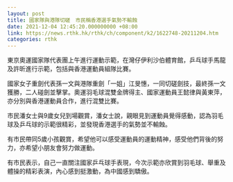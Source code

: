 ```yaml
---
layout: post
title: 國家隊與港隊切磋　市民稱香港選手氣勢不輸蝕
date: 2021-12-04 12:45:20.000000000 +08:00
link: https://news.rthk.hk/rthk/ch/component/k2/1622748-20211204.htm
categories: rthk
---
```


東京奧運國家隊代表團上午進行運動示範，在灣仔伊利沙伯體育館，乒乓球手馬龍及許昕進行示範，包括與香港運動員組隊比賽。

國家女子重劍代表孫一文與港隊重劍「一姐」江旻憓，一同切磋劍技，最終孫一文獲勝，二人碰劍並擊掌。奧運羽毛球混雙金牌得主、國家運動員王懿律與黃東萍，亦分別與香港運動員合作，進行混雙比賽。

市民潘女士與9歲女兒到場觀賞，潘女士說，親眼見到運動員覺得感動，認為羽毛球及乒乓球的示範很精彩，並發現香港選手的氣勢並不輸蝕。

有市民帶同5歲小孩觀賞，希望他可以感受運動員的運動精神，感受他們背後的努力，亦希望小朋友會努力做運動。

有市民表示，自己一直關注國家乒乓球手表現，今次示範亦欣賞到羽毛球、舉重及體操的精彩表演，內心感到挺激動，為中國感到驕傲。
